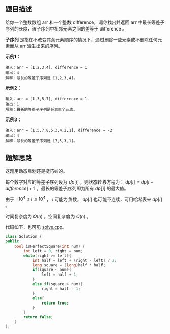 ## 题目描述

给你一个整数数组 arr 和一个整数 difference，请你找出并返回 arr 中最长等差子序列的长度，该子序列中相邻元素之间的差等于 difference 。

**子序列** 是指在不改变其余元素顺序的情况下，通过删除一些元素或不删除任何元素而从 arr 派生出来的序列。

**示例1：**

```
输入：arr = [1,2,3,4], difference = 1
输出：4
解释：最长的等差子序列是 [1,2,3,4]。
```

**示例2：**

```
输入：arr = [1,3,5,7], difference = 1
输出：1
解释：最长的等差子序列是任意单个元素。
```

**示例3：**

```
输入：arr = [1,5,7,8,5,3,4,2,1], difference = -2
输出：4
解释：最长的等差子序列是 [7,5,3,1]。
```

## 题解思路

这题用动态规划还是挺巧妙的。

每个数字对应的等差子序列设为 $dp[i]$ ，则状态转移方程为： $dp[i] = dp[i - difference] + 1$ 。最长的等差子序列即为所有 $dp[i]$ 的最大值。

由于 $-10^4 \leq i \leq 10^4$ ， $i$ 可能为负数， $dp[i]$ 也可能不连续，可用哈希表来 $dp[i]$ 。

时间复杂度为 $O(n)$ ，空间复杂度为 $O(n)$ 。

代码如下，也可见 [solve.cpp](./solve.cpp)。

```c++
class Solution {
public:
    bool isPerfectSquare(int num) {
        int left = 0, right = num;
        while(right >= left){
            int half = left + (right - left) / 2;
            long square = (long)half * half;
            if(square < num){
                left = half + 1;
            }
            else if(square > num){
                right = half - 1;
            }
            else{
                return true;
            }
        }
        return false;
    }
};

```
